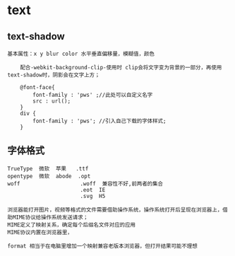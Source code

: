# text

## text-shadow
    基本属性：x y blur color 水平垂直偏移量，模糊值，颜色

        配合-webkit-background-clip-使用时 clip会将文字变为背景的一部分，再使用text-shadow时，阴影会在文字上方；

        @font-face{
            font-family : 'pws' ;//此处可以自定义名字
            src : url();
        }
        div { 
            font-family : 'pws'; //引入自己下载的字体样式;
        }

## 字体格式
    TrueType  微软  苹果   .ttf
    opentype  微软  abode  .opt
    woff                   .woff  兼容性不好,前两者的集合
                           .eot  IE
                           .svg  H5  

    浏览器能打开图片，视频等格式的文件需要借助操作系统，操作系统打开后呈现在浏览器上，借助MIME协议给操作系统发送请求；
    MIME定义了映射关系，确定每个后缀名文件对应的应用
    MIME协议内置在浏览器里，

    format 相当于在电脑里增加一个映射兼容老版本浏览器，但打开结果可能不理想